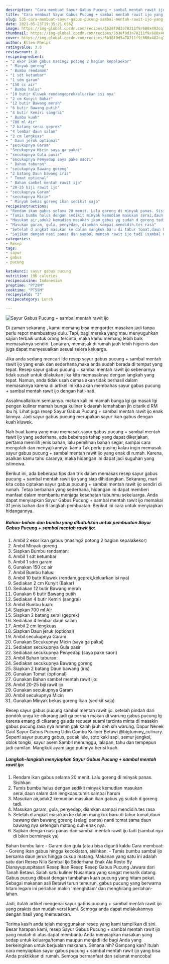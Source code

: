 ```yaml
---
description: "Cara membuat Sayur Gabus Pucung + sambal mentah rawit ijo yang nikmat dan Mudah Dibuat"
title: "Cara membuat Sayur Gabus Pucung + sambal mentah rawit ijo yang nikmat dan Mudah Dibuat"
slug: 535-cara-membuat-sayur-gabus-pucung-sambal-mentah-rawit-ijo-yang-nikmat-dan-mudah-dibuat
date: 2021-05-23T19:35:21.656Z
image: https://img-global.cpcdn.com/recipes/5b38f0d3a78211f9/680x482cq70/sayur-gabus-pucung-sambal-mentah-rawit-ijo-foto-resep-utama.jpg
thumbnail: https://img-global.cpcdn.com/recipes/5b38f0d3a78211f9/680x482cq70/sayur-gabus-pucung-sambal-mentah-rawit-ijo-foto-resep-utama.jpg
cover: https://img-global.cpcdn.com/recipes/5b38f0d3a78211f9/680x482cq70/sayur-gabus-pucung-sambal-mentah-rawit-ijo-foto-resep-utama.jpg
author: Ellen Phelps
ratingvalue: 3.6
reviewcount: 8
recipeingredient:
- "2 ekor ikan gabus masing2 potong 2 bagian kepalaekor"
- " Minyak goreng"
- " Bumbu rendaman"
- "1 sdt ketumbar"
- "1 sdm garam"
- "150 cc air"
- " Bumbu halus"
- "10 butir Kluwek rendamgeprekkeluarkan isi nya"
- "2 cm Kunyit Bakar"
- "12 butir Bawang merah"
- "6 butir Bawang putih"
- "4 butir Kemiri sangrai"
- " Bumbu kuah"
- "700 ml Air"
- "2 batang serai geprek"
- "4 lembar daun salam"
- "2 cm lengkuas"
- " Daun jeruk optional"
- "secukupnya Garam"
- "Secukupnya Micin saya ga pakai"
- "secukupnya Gula pasir"
- "secukupnya Penyedap saya pake saori"
- " Bahan taburan"
- "secukupnya Bawang goreng"
- "2 batang Daun bawang iris"
- " Tomat optional"
- " Bahan sambel mentah rawit ijo"
- "20-25 biji rawit ijo"
- "secukupnya Garam"
- "secukupnya Micin"
- " Minyak bekas goreng ikan sedikit saja"
recipeinstructions:
- "Rendam ikan gabus selama 20 menit. Lalu goreng di minyak panas. Sisihkan"
- "Tumis bumbu halus dengan sedikit minyak kemudian masukan serai,daun salam dan lengkoas.tumis sampai harum"
- "Masukan air,aduk2 kemudian masukan ikan gabus yg sudah d goreng tadi."
- "Masukan garam, gula, penyedap, diamkan sampai mendidih.tes rasa"
- "Setelah d angkat masukan ke dalam mangkuk baru di tabur tomat,daun bawang dan bawang goreng (selagi panas) nanti tomat sama daun bawang nya setengah matang duh enak nya."
- "Sajikan dengan nasi panas dan sambal mentah rawit ijo tadi (sambal nya di bikin berminyak ya)"
categories:
- Resep
tags:
- sayur
- gabus
- pucung

katakunci: sayur gabus pucung 
nutrition: 196 calories
recipecuisine: Indonesian
preptime: "PT29M"
cooktime: "PT59M"
recipeyield: "3"
recipecategory: Lunch

---
```



![Sayur Gabus Pucung + sambal mentah rawit ijo](https://img-global.cpcdn.com/recipes/5b38f0d3a78211f9/680x482cq70/sayur-gabus-pucung-sambal-mentah-rawit-ijo-foto-resep-utama.jpg)

Di zaman  sekarang , kamu memang bisa mengorder masakan jadi tanpa perlu repot membuatnya dulu. Tapi, bagi mereka yang mau menyuguhkan sajian terbaik untuk orang tercinta, maka kamu memang lebih baik memasaknya sendiri. Lantaran, memasak di rumah jauh lebih higienis dan juga dapat menyesuaikan sesuai selera keluarga.

Jika anda sedang mencari ide resep sayur gabus pucung + sambal mentah rawit ijo yang enak dan sederhana,maka anda sudah berada di tempat yang tepat. Resep sayur gabus pucung + sambal mentah rawit ijo  sebenarnya tidak susah untuk dilakukan jika kita memasaknya dengan langkah yang tepat. Namun, anda tidak usah cemas akan tidak berhasil dalam memasaknya 
karena di artikel ini kita akan membahas sayur gabus pucung + sambal mentah rawit ijo dengan hati-hati.  

Assalmuallaikum.semuanya. makan kali ini mamah bunga lgi ga masak lgi pengen kuliner mamah bunga kuliner k daerah lemahaban jln citarik d RM ibu hj. Lihat juga resep Sayur Gabus Pucung + sambal mentah rawit ijo enak lainnya. Jadi sayur gabus pucung merupakan sayur ikan gabus dengan kuah kluwek.

Nah buat kamu yang mau memasak sayur gabus pucung + sambal mentah rawit ijo yang sederhana, ada beberapa tahap yang dapat dikerjakan, pertama memilih jenis bahan, lalu pemilihan bahan segar, sampai cara mengolah dan menyajikannya. kamu Tak perlu pusing kalau ingin memasak sayur gabus pucung + sambal mentah rawit ijo yang enak di rumah. Karena, asalkan kamu  tahu caranya, maka hidangan ini dapat jadi suguhan yang istimewa.

Berikut ini, ada beberapa tips dan trik dalam memasak resep sayur gabus pucung + sambal mentah rawit ijo yang siap dihidangkan. Sekarang, mari kita coba ciptakan sayur gabus pucung + sambal mentah rawit ijo sendiri di rumah. Tetap berbahan yang sederhana, hidangan ini dapat memberi manfaat dalam membantu menjaga kesehatan tubuhmu sekeluarga. Anda dapat menyiapkan Sayur Gabus Pucung + sambal mentah rawit ijo memakai 31 jenis bahan dan 6 langkah pembuatan. Berikut ini cara untuk menyiapkan hidangannya.

<!--inarticleads1-->

##### Bahan-bahan dan bumbu yang dibutuhkan untuk pembuatan Sayur Gabus Pucung + sambal mentah rawit ijo:

1. Ambil 2 ekor ikan gabus (masing2 potong 2 bagian kepala&amp;ekor)
1. Ambil  Minyak goreng
1. Siapkan  Bumbu rendaman:
1. Ambil 1 sdt ketumbar
1. Ambil 1 sdm garam
1. Gunakan 150 cc air
1. Ambil  Bumbu halus:
1. Ambil 10 butir Kluwek (rendam,geprek,keluarkan isi nya)
1. Sediakan 2 cm Kunyit (Bakar)
1. Sediakan 12 butir Bawang merah
1. Gunakan 6 butir Bawang putih
1. Sediakan 4 butir Kemiri (sangrai)
1. Ambil  Bumbu kuah:
1. Siapkan 700 ml Air
1. Siapkan 2 batang serai (geprek)
1. Sediakan 4 lembar daun salam
1. Ambil 2 cm lengkuas
1. Siapkan  Daun jeruk (optional)
1. Ambil secukupnya Garam
1. Gunakan Secukupnya Micin (saya ga pakai)
1. Sediakan secukupnya Gula pasir
1. Sediakan secukupnya Penyedap (saya pake saori)
1. Ambil  Bahan taburan:
1. Sediakan secukupnya Bawang goreng
1. Siapkan 2 batang Daun bawang (iris)
1. Gunakan  Tomat (optional)
1. Gunakan  Bahan sambel mentah rawit ijo:
1. Ambil 20-25 biji rawit ijo
1. Gunakan secukupnya Garam
1. Ambil secukupnya Micin
1. Gunakan  Minyak bekas goreng ikan (sedikit saja)


Resep sayur gabus pucung sambal mentah rawit ijo. setelah pindah dari pondok ungu ke cikarang jadi ga pernah makan di warung gabus pucung lg karena emang di cikarang ga ada request suami tercinta minta di masakin gabus pucung.rasa nya hmmm gak kalah jauh deh sm warung. Dapur Nenek Gaul Sayur Gabus Pucung Udin Combo Kuliner Betawi @bigtummy_culinary. Seperti sayur pucung gabus, pecak lele, soto kaki sapi, semur jengkol, oblok tongki, sayur asem Sambil menunggu, lalapan, tahu dan tempepun jadi camilan. Mangkuk ayam jago putihnya berisi kuah. 

<!--inarticleads2-->

##### Langkah-langkah menyiapkan Sayur Gabus Pucung + sambal mentah rawit ijo:

1. Rendam ikan gabus selama 20 menit. Lalu goreng di minyak panas. Sisihkan
1. Tumis bumbu halus dengan sedikit minyak kemudian masukan serai,daun salam dan lengkoas.tumis sampai harum
1. Masukan air,aduk2 kemudian masukan ikan gabus yg sudah d goreng tadi.
1. Masukan garam, gula, penyedap, diamkan sampai mendidih.tes rasa
1. Setelah d angkat masukan ke dalam mangkuk baru di tabur tomat,daun bawang dan bawang goreng (selagi panas) nanti tomat sama daun bawang nya setengah matang duh enak nya.
1. Sajikan dengan nasi panas dan sambal mentah rawit ijo tadi (sambal nya di bikin berminyak ya)


Bahan bumbu lain: - Garam dan gula (atau bisa diganti kaldu Cara membuat: - Goreng ikan gabus hingga kecoklatan, sisihkan. - Tumis bumbu sambal ijo bersama daun jeruk hingga cukup matang. Makanan yang satu ini adalah satu dari Resep Nila Sambal Ijo Sederhana Enak Ala Resto By Dianayupuspitasari Resep Ikan Resep Resep Gabus Pucung Jawara dari Tanah Betawi. Salah satu kuliner Nusantara yang sangat menarik datang. Gabus pucung dibuat dengan tambahan kuah pucung yang hitam pekat. Sebagai makanan asli Betawi turun temurun, gabus pucung yang berwarna hitam legam ini perlahan makin &#39;menghitam&#39; dan menghilang perlahan-lahan. 

Jadi, itulah artikel mengenai  sayur gabus pucung + sambal mentah rawit ijo  yang praktis dan mudah versi kami. Semoga anda dapat melakukannya dengan hasil yang memuaskan. 

Terima kasih anda telah menggunakan resep yang kami tampilkan di sini. Besar harapan kami, resep  Sayur Gabus Pucung + sambal mentah rawit ijo yang mudah di atas dapat membantu Anda menyiapkan masakan yang sedap untuk keluarga/teman maupun menjadi ide bagi Anda yang berkeinginan untuk berjualan makanan. Gimana nih? Gampang kan? Itulah cara menyiapkan sayur gabus pucung + sambal mentah rawit ijo yang bisa Anda praktikkan di rumah. Semoga bermanfaat dan selamat mencoba!

